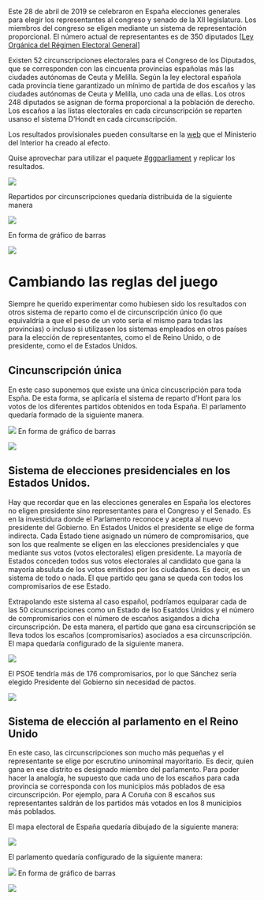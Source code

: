 Este 28 de abril de 2019 se celebraron en España elecciones generales
para elegir los representantes al congreso y senado de la XII
legislatura. Los miembros del congreso se eligen mediante un sistema de
representación proporcional. El número actual de representantes es de
350 diputados \[[Ley Orgánica del Régimen Electoral
General](https://es.wikipedia.org/wiki/Legislaci%C3%B3n_electoral_espa%C3%B1ola)\]

Existen 52 circunscripciones electorales para el Congreso de los
Diputados, que se corresponden con las cincuenta provincias españolas
más las ciudades autónomas de Ceuta y Melilla. Según la ley electoral
española cada provincia tiene garantizado un mínimo de partida de dos
escaños y las ciudades autónomas de Ceuta y Melilla, uno cada una de
ellas. Los otros 248 diputados se asignan de forma proporcional a la
población de derecho. Los escaños a las listas electorales en cada
circunscripción se reparten usanso el sistema D’Hondt en cada
circunscripción.

Los resultados provisionales pueden consultarse en la
[web](https://resultados.eleccionesgenerales19.es/Congreso/Total-nacional/0/es)
que el Ministerio del Interior ha creado al efecto.

Quise aprovechar para utilizar el paquete
[\#ggparliament](https://github.com/RobWHickman/ggparliament) y replicar
los resultados.

 
![](elecciones_md_files/figure-markdown_github/unnamed-chunk-1-1.png)

 
Repartidos por circunscripciones quedaría distribuida de la siguiente
manera


<img src="elecciones_md_files/figure-markdown_github/unnamed-chunk-3-1.png" style="display: block; margin: auto;" />

En forma de gráfico de barras

![](elecciones_md_files/figure-markdown_github/unnamed-chunk-4-1.png)

Cambiando las reglas del juego
==============================

Siempre he querido experimentar como hubiesen sido los resultados con
otros sistema de reparto como el de circunscripción único (lo que
equivaldría a que el peso de un voto sería el mismo para todas las
provincias) o incluso si utilizasen los sistemas empleados en otros
países para la elección de representantes, como el de Reino Unido, o de
presidente, como el de Estados Unidos.

Cincunscripción única
---------------------

En este caso suponemos que existe una única cincuscripción para toda
Espña. De esta forma, se aplicaría el sistema de reparto d’Hont para los
votos de los diferentes partidos obtenidos en toda España. El parlamento
quedaría formado de la siguiente manera.

![](elecciones_md_files/figure-markdown_github/unnamed-chunk-5-1.png) En
forma de gráfico de barras

![](elecciones_md_files/figure-markdown_github/unnamed-chunk-6-1.png)

## Sistema de elecciones presidenciales en los Estados Unidos.

Hay que recordar que en las elecciones generales en España los electores
no eligen presidente sino representantes para el Congreso y el Senado.
Es en la investidura donde el Parlamento reconoce y acepta al nuevo
presidente del Gobierno. En Estados Unidos el presidente se elige de
forma indirecta. Cada Estado tiene asignado un número de compromisarios,
que son los que realmente se eligen en las elecciones presidenciales y
que mediante sus votos (votos electorales) eligen presidente. La mayoría
de Estados conceden todos sus votos electorales al candidato que gana la
mayoría absuluta de los votos emitidos por los ciudadanos. Es decir, es
un sistema de todo o nada. El que partido qeu gana se queda con todos
los compromisarios de ese Estado.

Extrapolando este sistema al caso español, podríamos equiparar cada de
las 50 cicunscripciones como un Estado de lso Esatdos Unidos y el número
de compromisarios con el número de escaños asigandos a dicha
circunscripción. De esta manera, el partido que gana esa circunscripción
se lleva todos los escaños (compromisarios) asociados a esa
circunscripción. El mapa quedaría configurado de la siguiente manera.



<img src="elecciones_md_files/figure-markdown_github/unnamed-chunk-7-1.png" style="display: block; margin: auto;" />

El PSOE tendría más de 176 compromisarios, por lo que Sánchez sería
elegido Presidente del Gobierno sin necesidad de pactos.

![](elecciones_md_files/figure-markdown_github/unnamed-chunk-8-1.png)

Sistema de elección al parlamento en el Reino Unido
---------------------------------------------------

En este caso, las circunscripciones son mucho más pequeñas y el
representante se elige por escrutino uninominal mayoritario. Es decir,
quien gana en ese distrito es designado miembro del parlamento. Para
poder hacer la analogía, he supuesto que cada uno de los escaños para
cada provincia se corresponda con los municipios más poblados de esa
circunscripción. Por ejemplo, para A Coruña con 8 escaños sus
representantes saldrán de los partidos más votados en los 8 municipios
más poblados.

El mapa electoral de España quedaría dibujado de la siguiente manera:



<img src="elecciones_md_files/figure-markdown_github/unnamed-chunk-9-1.png" style="display: block; margin: auto;" />

El parlamento quedaría configurado de la siguiente manera:



![](elecciones_md_files/figure-markdown_github/unnamed-chunk-10-1.png)
En forma de gráfico de barras



![](elecciones_md_files/figure-markdown_github/unnamed-chunk-11-1.png)
